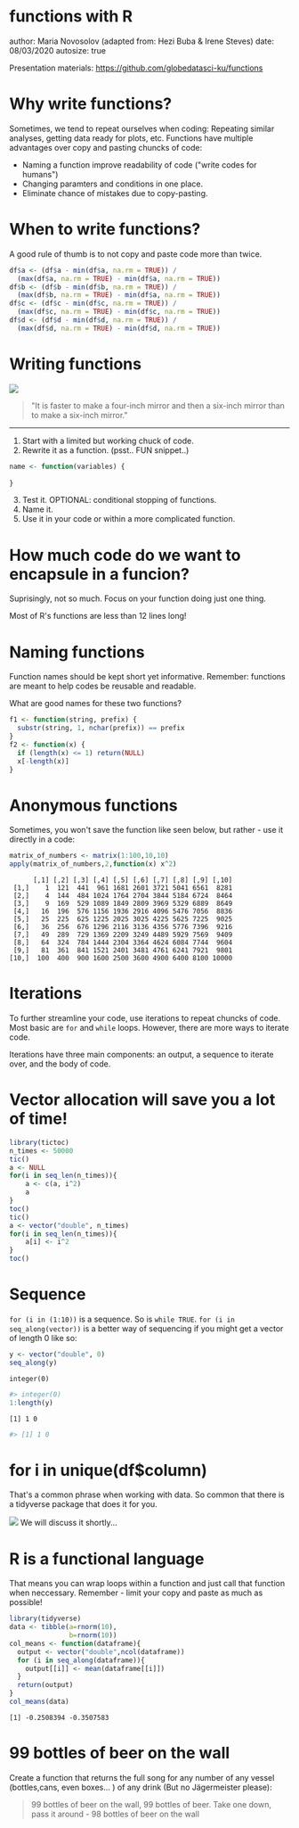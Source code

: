 <style>
.reveal h1, .reveal h2, .reveal h3 {
  word-wrap: normal;
  -webkit-hyphens: none;
  -moz-hyphens: none;
  hyphens: none;
}

.section .reveal .state-background{
  background-color: gray;
}

</style>

functions with R
========================================================
author: Maria Novosolov (adapted from: Hezi Buba & Irene Steves)
date: 08/03/2020
autosize: true

Presentation materials: https://github.com/globedatasci-ku/functions 

Why write functions?
========================================================
Sometimes, we tend to repeat ourselves when coding: Repeating similar analyses, getting data ready for plots, etc.
Functions have multiple advantages over copy and pasting chuncks of code:
- Naming a function improve readability of code ("write codes for humans")
- Changing paramters and conditions in one place.
- Eliminate chance of mistakes due to copy-pasting.

When to write functions?
=======================================================
A good rule of thumb is to not copy and paste code more than twice.


```r
df$a <- (df$a - min(df$a, na.rm = TRUE)) / 
  (max(df$a, na.rm = TRUE) - min(df$a, na.rm = TRUE))
df$b <- (df$b - min(df$b, na.rm = TRUE)) / 
  (max(df$b, na.rm = TRUE) - min(df$a, na.rm = TRUE))
df$c <- (df$c - min(df$c, na.rm = TRUE)) / 
  (max(df$c, na.rm = TRUE) - min(df$c, na.rm = TRUE))
df$d <- (df$d - min(df$d, na.rm = TRUE)) / 
  (max(df$d, na.rm = TRUE) - min(df$d, na.rm = TRUE))
```


Writing functions
========================================================

![](spotify-howtobuildmvp.gif)

>"It is faster to make a four-inch mirror and then a six-inch mirror than to make a six-inch mirror." 

****

1. Start with a limited but working chuck of code.
2. Rewrite it as a function. (psst.. FUN snippet..)

```r
name <- function(variables) {
  
}
```
3. Test it. OPTIONAL: conditional stopping of functions.
4. Name it. 
5. Use it in your code or within a more complicated function. 

How much code do we want to encapsule in a funcion?
========================================================
Suprisingly, not so much. Focus on your function doing just one thing.

Most of R's functions are less than 12 lines long!


Naming functions
========================================================
Function names should be kept short yet informative. Remember: functions are meant to help codes be reusable and readable.

What are good names for these two functions?


```r
f1 <- function(string, prefix) {
  substr(string, 1, nchar(prefix)) == prefix
}
f2 <- function(x) {
  if (length(x) <= 1) return(NULL)
  x[-length(x)]
}
```


Anonymous functions
========================================================
Sometimes, you won't save the function like seen below, but rather - use it directly in a code:


```r
matrix_of_numbers <- matrix(1:100,10,10)
apply(matrix_of_numbers,2,function(x) x^2)
```

```
      [,1] [,2] [,3] [,4] [,5] [,6] [,7] [,8] [,9] [,10]
 [1,]    1  121  441  961 1681 2601 3721 5041 6561  8281
 [2,]    4  144  484 1024 1764 2704 3844 5184 6724  8464
 [3,]    9  169  529 1089 1849 2809 3969 5329 6889  8649
 [4,]   16  196  576 1156 1936 2916 4096 5476 7056  8836
 [5,]   25  225  625 1225 2025 3025 4225 5625 7225  9025
 [6,]   36  256  676 1296 2116 3136 4356 5776 7396  9216
 [7,]   49  289  729 1369 2209 3249 4489 5929 7569  9409
 [8,]   64  324  784 1444 2304 3364 4624 6084 7744  9604
 [9,]   81  361  841 1521 2401 3481 4761 6241 7921  9801
[10,]  100  400  900 1600 2500 3600 4900 6400 8100 10000
```


Iterations
========================================================
To further streamline your code, use iterations to repeat chuncks of code.
Most basic are `for` and `while` loops. However, there are more ways to iterate code.

Iterations have three main components: an output, a sequence to iterate over, and the body of code.

Vector allocation will save you a lot of time!
========================================================


```r
library(tictoc)
n_times <- 50000
tic()
a <- NULL
for(i in seq_len(n_times)){
    a <- c(a, i^2)
    a
}
toc()
tic()
a <- vector("double", n_times)
for(i in seq_len(n_times)){
    a[i] <- i^2
}
toc()
```

Sequence
========================================================
`for (i in (1:10))` is a sequence. So is `while TRUE`. 
`for (i in seq_along(vector))` is a better way of sequencing if you might get a vector of length 0 like so:


```r
y <- vector("double", 0)
seq_along(y)
```

```
integer(0)
```

```r
#> integer(0)
1:length(y)
```

```
[1] 1 0
```

```r
#> [1] 1 0
```

for i in unique(df$column)
========================================================
That's a common phrase when working with data.  So common that there is a tidyverse package that does it for you.

![](purrr.png) We will discuss it shortly...

R is a functional language 
========================================================
That means you can wrap loops within a function and just call that function when neccessary.
Remember - limit your copy and paste as much as possible!


```r
library(tidyverse)
data <- tibble(a=rnorm(10),
               b=rnorm(10))
col_means <- function(dataframe){
  output <- vector("double",ncol(dataframe))
  for (i in seq_along(dataframe)){
    output[[i]] <- mean(dataframe[[i]])
  }
  return(output)
}
col_means(data)
```

```
[1] -0.2508394 -0.3507583
```


99 bottles of beer on the wall
========================================================

Create a function that returns the full song for any number of any vessel (bottles,cans, even boxes... ) of any drink (But no Jägermeister please):

>99 bottles of beer on the wall, 99 bottles of beer. Take one down, pass it around - 98 bottles of beer on the wall
